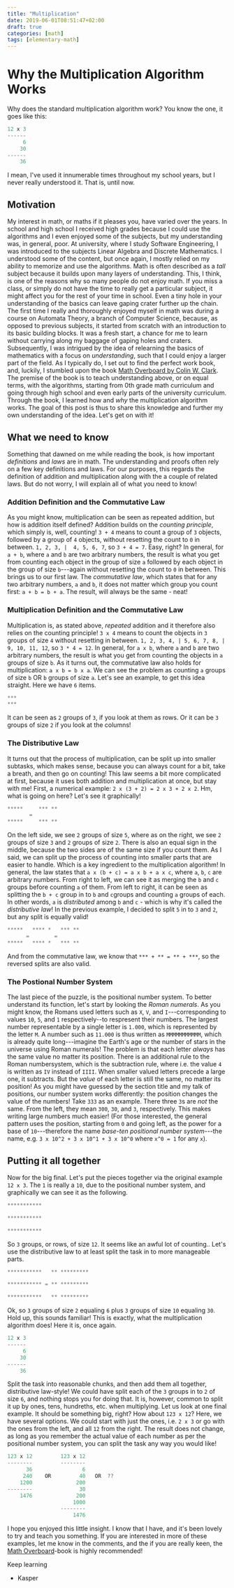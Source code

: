 ```yaml
---
title: "Multiplication"
date: 2019-06-01T08:51:47+02:00
draft: true
categories: [math]
tags: [elementary-math]
---
```


<!-- 

Overview:
Intro
Show multiplication example
What we need to know:
  - Some definitions and laws that build upon each other
  - Addition definition:
      - Counting principle
      - First law: commutative
      - *** + ** = ** + *** => a + b = b + a
  - Multiplication definition
      - Based on addition, and thereby counting
      - a groups of b
      - ***  
        *** = 3 groups of 2, or 2 groups of 3. Commutative law again!
  - Distributive law
      - Multiplication can be done in parts, and then combined
        *****   =   *** + **
        *****   =   *** + **
        2 x (3 + 2) = 2 x 3 + 2 x 2
      - This is the distributive law, and the second last piece of the puzzle!
      - Works for any split:
        ****** = ***** + * = **** + ** = *** + ***
        ****** = ***** + * = **** + ** = *** + ***
      - and from the commutative law, we know that **** + ** = ** + ****
  - Positional number system
      - Last piece: understanding our number system.
      - Roman numerals: 
          - XXV, all X's = 10, All V's = 5.
          - Subtraction rule: write IV instead of IIII. 
            - Still, each letter always represents the same amount.
            - How to write 11 thousand in Roman? MMMMMMMMMMM. Not very efficient.
          - Positional number system: 33, these 3's are not equal!
          - Means: 3 x 10 ^ 1 + 3 x 10 ^ 0. (for any number x, x^0 = 1)
  - Putting it all together:
      - 12 * 3 = ************  = ** + **********
                 ************  = ** + **********
                 ************  = ** + **********
      - We can split this! 3 x (2 + 10) = 3 x 2 + 3 x 10
 -->

# Why the Multiplication Algorithm Works

Why does the standard multiplication algorithm work? You know the one, it goes like this:
```go
12 x 3
------
     6
    30
------
    36
```
I mean, I've used it innumerable times throughout my school years, but I never really understood it. That is, until now.

## Motivation
My interest in math, or maths if it pleases you, have varied over the years. In school and high school I received high grades because I could use the algorithms and I even enjoyed some of the subjects, but my understanding was, in general, poor. At university, where I study Software Engineering, I was introduced to the subjects Linear Algebra and Discrete Mathematics. I understood some of the content, but once again, I mostly relied on my ability to memorize and use the algorithms. Math is often described as a *tall* subject because it builds upon many layers of understanding. This, I think, is one of the reasons why so many people do not enjoy math. If you miss a class, or simply do not have the time to really get a particular subject, it might affect you for the rest of your time in school. Even a tiny hole in your understanding of the basics can leave gaping crater further up the chain.
The first time I really and thoroughly enjoyed myself in math was during a course on Automata Theory, a branch of Computer Science, because, as opposed to previous subjects, it started from scratch with an introduction to its basic building blocks. It was a fresh start, a chance for me to learn without carrying along my baggage of gaping holes and craters.
Subsequently, I was intrigued by the idea of relearning the basics of mathematics with a focus on *understanding*, such that I could enjoy a larger part of the field. As I typically do, I set out to find the perfect work book, and, luckily, I stumbled upon the book [Math Overboard by Colin W. Clark](https://www.amazon.com/Math-Overboard-Basic-Adults-Part-ebook/dp/B00GUTGWWU).
The premise of the book is to teach understanding above, or on equal terms, with the algorithms, starting from 0th grade math curriculum and going through high school and even early parts of the university curriculum.
Through the book, I learned how and *why* the multiplication algorithm works. The goal of this post is thus to share this knowledge and further my own understanding of the idea. Let's get on with it!

## What we need to know
Something that dawned on me while reading the book, is how important *definitions* and *laws* are in math. The understanding and proofs often rely on a few key definitions and laws. For our purposes, this regards the definition of addition and multiplication along with the a couple of related laws. But do not worry, I will explain all of what you need to know!

### Addition Definition and the Commutative Law
As you might know, multiplication can be seen as repeated addition, but how is addition itself defined?
Addition builds on the *counting principle*, which simply is, well, counting!
`3 + 4` means to count a group of `3` objects, followed by a group of `4` objects, without resetting the count to `0` in between. `1, 2, 3, |  4, 5, 6, 7`, so `3 + 4 = 7`. Easy, right? In general, for `a + b`, where `a` and `b` are two arbitrary numbers, the result is what you get from counting each object in the group of size `a` followed by each object in the group of size `b`---again without resetting the count to `0` in between.
This brings us to our first law. The *commutative law*, which states that for any two arbitrary numbers, `a` and `b`, it does not matter which group you count first: `a + b = b + a`. The result, will always be the same - neat!

### Multiplication Definition and the Commutative Law
Multiplication is, as stated above, *repeated* addition and it therefore also relies on the counting principle! `3 x 4` means to count the objects in `3` groups of size `4` without resetting in between. `1, 2, 3, 4, | 5, 6, 7, 8, |  9, 10, 11, 12`, so `3 * 4 = 12`. In general, for `a x b`, where `a` and `b` are two arbitrary numbers, the result is what you get from counting the objects in `a` groups of size `b`.
As it turns out, the commutative law also holds for multiplication: `a x b = b x a`. We can see the problem as counting `a` groups of size `b` OR `b` groups of size `a`. Let's see an example, to get this idea straight.
Here we have `6` items. 
```go
***
***
```
It can be seen as `2` groups of `3`, if you look at them as rows. Or it can be `3` groups of size `2` if you look at the columns!

### The Distributive Law
It turns out that the process of multiplication, can be split up into smaller subtasks, which makes sense, because you can always count for a bit, take a breath, and then go on counting! This law seems a bit more complicated at first, because it uses both addition and multiplication at once, but stay with me! First, a numerical example: `2 x (3 + 2) = 2 x 3 + 2 x 2`. Hm, what is going on here? Let's see it graphically!
```go
*****     *** **
       =
*****     *** **
```
On the left side, we see `2` groups of size `5`, where as on the right, we see `2` groups of size `3` and `2` groups of size `2`. There is also an equal sign in the middle, because the two sides are of the same size if you count them. As I said, we can split up the process of counting into smaller parts that are easier to handle. Which is a key ingredient to the multiplication algorithm! In general, the law states that `a x (b + c) = a x b + a x c`, where `a`, `b`, `c` are arbitrary numbers. From right to left, we can see it as merging the `b` and `c` groups before counting `a` of them. From left to right, it can be seen as splitting the `b + c` group in to `b` and `c`groups and counting `a` groups of each. In other words, `a` is *distributed* among `b` and `c` - which is why it's called the *distributive law*!
In the previous example, I decided to split `5` in to `3` and `2`, but any split is equally valid!
```go
*****   **** *   *** **
      =        =     
*****   **** *   *** **
```
And from the commutative law, we know that `*** + ** = ** + ***`, so the reversed splits are also valid.

### The Postional Number System
The last piece of the puzzle, is the positional number system. To better understand its function, let's start by looking the *Roman numerals*.
As you might know, the Romans used letters such as `X`, `V`, and `I`---corresponding to values `10`, `5`, and `1` respectively--to respresent their numbers. The largest number representable by a single letter is `1.000`, which is represented by the letter `M`. A number such as `11.000` is thus written as `MMMMMMMMMMM`, which is already quite long---imagine the Earth's age or the number of stars in the universe using Roman numerals! The problem is that each letter *always* has the same value no matter its position. There is an additional rule to the Roman numbersystem, which is the subtraction rule, where i.e. the value `4` is written as `IV` instead of `IIII`. When smaller valued letters precede a large one, it subtracts. But the *value* of each letter is still the same, no matter its position!
As you might have guessed by the section title and my talk of positions, our number system works differently: the position changes the value of the numbers! Take `333` as an example. There three `3`s are *not* the same. From the left, they mean `300`, `30`, and `3`, respectively. This makes writing large numbers much easier! (For those interested, the general pattern uses the position, starting from `0` and going left, as the power for a base of `10`---therefore the name *base-ten positional number system*---the name, e.g. `3 x 10^2 + 3 x 10^1 + 3 x 10^0` where `x^0 = 1` for any `x`).

## Putting it all together
Now for the big final. Let's put the pieces together via the original example `12 x 3`. The `1` is really a `10`, due to the positional number system, and graphically we can see it as the following.
```go
***********

***********

***********
```
So `3` groups, or rows, of size `12`. It seems like an awful lot of counting.. Let's use the distributive law to at least split the task in to more manageable parts.

```go
***********   ** *********

*********** = ** *********

***********   ** *********
```
Ok, so `3` groups of size `2` equaling `6` plus `3` groups of size `10` equaling `30`. Hold up, this sounds familiar!
This is exactly, what the multiplication algorithm does! Here it is, once again.
```go
12 x 3
------
     6
    30
------
    36
```
Split the task into reasonable chunks, and then add them all together, distributive law-style! We could have split each of the `3` groups in to `2` of size `6`, and nothing stops you for doing that. It is, however, common to split it up by ones, tens, hundreths, etc. when multiplying. Let us look at one final example. It should be something big, right? How about `123 x 12`? Here, we have several options. We could start with just the ones, i.e. `2 x 3` or go with the ones from the left, and all `12` from the right. The result does not change, as long as you remember the actual value of each number as per the positional number system, you can split the task any way you would like!

```go
123 x 12         123 x 12
--------         --------
      36                6
     240    OR         40   OR  ??
    1200              200
--------               30
    1476              200
                     1000
                 --------
                     1476
```  

I hope you enjoyed this little insight. I know that I have, and it's been lovely to try and teach you something. If you are interested in more of these examples, let me know in the comments, and the if you are really keen, the [Math Overboard](https://www.amazon.com/Math-Overboard-Basic-Adults-Part-ebook/dp/B00GUTGWWU)-book is highly recommended!

Keep learning
 - Kasper